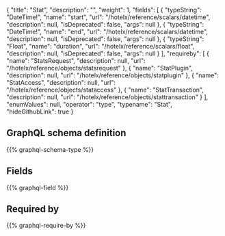 {
  "title": "Stat",
  "description": "",
  "weight": 1,
  "fields": [
    {
      "typeString": "DateTime!",
      "name": "start",
      "url": "/hotelx/reference/scalars/datetime",
      "description": null,
      "isDeprecated": false,
      "args": null
    },
    {
      "typeString": "DateTime!",
      "name": "end",
      "url": "/hotelx/reference/scalars/datetime",
      "description": null,
      "isDeprecated": false,
      "args": null
    },
    {
      "typeString": "Float",
      "name": "duration",
      "url": "/hotelx/reference/scalars/float",
      "description": null,
      "isDeprecated": false,
      "args": null
    }
  ],
  "requireby": [
    {
      "name": "StatsRequest",
      "description": null,
      "url": "/hotelx/reference/objects/statsrequest"
    },
    {
      "name": "StatPlugin",
      "description": null,
      "url": "/hotelx/reference/objects/statplugin"
    },
    {
      "name": "StatAccess",
      "description": null,
      "url": "/hotelx/reference/objects/stataccess"
    },
    {
      "name": "StatTransaction",
      "description": null,
      "url": "/hotelx/reference/objects/stattransaction"
    }
  ],
  "enumValues": null,
  "operator": "type",
  "typename": "Stat",
  "hideGithubLink": true
}
## GraphQL schema definition

{{% graphql-schema-type %}}

## Fields

{{% graphql-field %}}

## Required by

{{% graphql-require-by %}}
